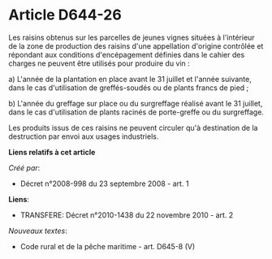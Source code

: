 # Article D644-26

Les raisins obtenus sur les parcelles de jeunes vignes situées à l'intérieur de la zone de production des raisins d'une
appellation d'origine contrôlée et répondant aux conditions d'encépagement définies dans le cahier des charges ne peuvent
être utilisés pour produire du vin : 

a) L'année de la plantation en place avant le 31 juillet et l'année suivante, dans le cas d'utilisation de greffés-soudés ou
de plants francs de pied ; 

b) L'année du greffage sur place ou du surgreffage réalisé avant le 31 juillet, dans le cas d'utilisation de plants racinés
de porte-greffe ou du surgreffage. 

Les produits issus de ces raisins ne peuvent circuler qu'à destination de la destruction par envoi aux usages industriels.

**Liens relatifs à cet article**

_Créé par_:

  - Décret n°2008-998 du 23 septembre 2008 - art. 1

**Liens**:

  - TRANSFERE: Décret n°2010-1438 du 22 novembre 2010 - art. 2

_Nouveaux textes_:

  - Code rural et de la pêche maritime - art. D645-8 (V)
